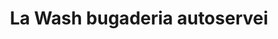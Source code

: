 ---
title: "La Wash bugaderia autoservei"
url: /badalona/la-wash-bugaderia-autoservei/
shop: lavandería
---